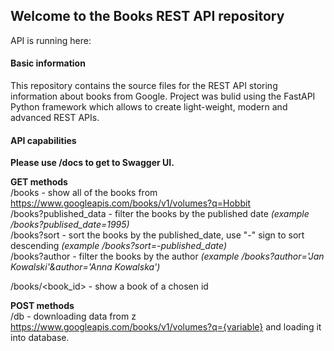 ## Welcome to the Books REST API repository

API is running here:



#### Basic information
This repository contains the source files for the REST API storing information about books from Google. Project was bulid using the FastAPI Python framework which allows to create light-weight, modern and advanced REST APIs.

#### API capabilities
<b>Please use /docs to get to Swagger UI.</b>

<b>GET methods</b>
<br>
/books - show all of the books from https://www.googleapis.com/books/v1/volumes?q=Hobbit
<br>
/books?published_data - filter the books by the published date <i>(example /books?publised_date=1995)</i>
<br>
/books?sort - sort the books by the published_date, use "-" sign to sort descending <i>(example /books?sort=-published_date)</i>
<br>
/books?author - filter the books by the author <i>(example /books?author='Jan Kowalski'&author='Anna Kowalska')</i>

/books/<book_id> - show a book of a chosen id

<b>POST methods</b>
<br>
/db - downloading data from z https://www.googleapis.com/books/v1/volumes?q={variable} and loading it into database.
